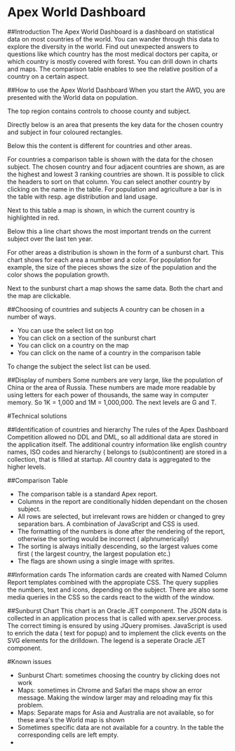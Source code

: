 # Apex World Dashboard
##Introduction
The Apex World Dashboard is a dashboard on statistical data on most countries of the world. You can wander through this data to explore the diversity in the world. Find out unexpected answers to questions like which country has the most medical doctors per capita, or which country is mostly covered with forest. You can drill down in charts and maps. The comparison table enables to see the relative position of a country on a certain aspect. 

##How to use the Apex World Dashboard
When you start the AWD, you are presented with the World data on population. 

The top region contains controls to choose county and subject. 

Directly below is an area that presents the key data for the chosen country and subject in four coloured rectangles. 

Below this the content is different for countries and other areas. 

For countries a comparison table is shown with the data for the chosen subject. The chosen country and four adjacent countries are shown, as are the highest and lowest 3 ranking countries are shown. It is possible to click the headers to sort on that column. You can select another country by clicking on the name in the table. For population and agriculture a bar is in the table with resp. age distribution and land usage. 

Next to this table a map is shown, in which the current country is highlighted in red. 

Below this a line chart shows the most important trends on the current subject over the last ten year. 

For other areas a distribution is shown in the form of a sunburst chart. This chart shows for each area a number and a color. For population for example, the size of the pieces shows the size of the population and the color shows the population growth. 

Next to the sunburst chart a map shows the same data. Both the chart and the map are clickable. 

##Choosing of countries and subjects
A country can be chosen in a number of ways. 
- You can use the select list on top
- You can click on a section of the sunburst chart
- You can click on a country on the map
- You can click on the name of a country in the comparison table

To change the subject the select list can be used. 

##Display of numbers
Some numbers are very large, like the population of China or the area of Russia. These numbers are made more readable by using letters for each power of thousands, the same way in computer memory. So 1K = 1,000 and 1M = 1,000,000. The next levels are G and T. 

#Technical solutions

##Identification of countries and hierarchy
The rules of the Apex Dashboard Competition allowed no DDL and DML, so all additional data are stored in the application itself. 
The additional country information like english country names, ISO codes and hierarchy ( belongs to (sub)continent) are stored in a collection, that is filled at startup. All country data is aggregated to the higher levels. 

##Comparison Table
- The comparison table is a standard Apex report. 
- Columns in the report are conditionally hidden dependant on the chosen subject. 
- All rows are selected, but irrelevant rows are hidden or changed to grey separation bars. A combination of JavaScript and CSS is used. 
- The formatting of the numbers is done after the rendering of the report, otherwise the sorting would be incorrect ( alphnumerically)
- The sorting is always initially descending, so the largest values come first ( the largest country, the largest population etc.)
- The flags are shown using a single image with sprites. 

##Information cards
The information cards are created with Named Column Report templates combined with the appropiate CSS. The query supplies the numbers, text and icons, depending on the subject. 
There are also some media queries in the CSS so the cards react to the width of the window. 

##Sunburst Chart
This chart is an Oracle JET component. The JSON data is collected in an application process that is called with apex.server.process. The correct timing is ensured by using JQuery promises. JavaScript is used to enrich the data ( text for popup) and to implement the click events on the SVG elements for the drilldown. 
The legend is a seperate Oracle JET component.

#Known issues
- Sunburst Chart: sometimes choosing the country by clicking does not work
- Maps: sometimes in Chrome and Safari the maps show an error message. Making the window larger may and reloading may fix this problem.
- Maps: Separate maps for Asia and Australia are not available, so for these area's the World map is shown
- Sometimes specific data are not available for a country. In the table the corresponding cells are left empty. 
- 
